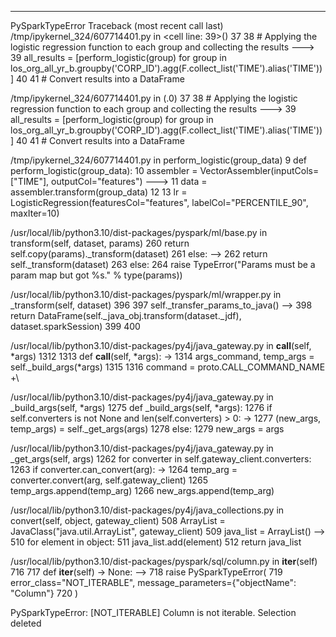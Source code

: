 ---------------------------------------------------------------------------
PySparkTypeError                          Traceback (most recent call last)
/tmp/ipykernel_324/607714401.py in <cell line: 39>()
     37 
     38 # Applying the logistic regression function to each group and collecting the results
---> 39 all_results = [perform_logistic(group) for group in los_org_all_yr_b.groupby('CORP_ID').agg(F.collect_list('TIME').alias('TIME'))]
     40 
     41 # Convert results into a DataFrame

/tmp/ipykernel_324/607714401.py in <listcomp>(.0)
     37 
     38 # Applying the logistic regression function to each group and collecting the results
---> 39 all_results = [perform_logistic(group) for group in los_org_all_yr_b.groupby('CORP_ID').agg(F.collect_list('TIME').alias('TIME'))]
     40 
     41 # Convert results into a DataFrame

/tmp/ipykernel_324/607714401.py in perform_logistic(group_data)
      9 def perform_logistic(group_data):
     10     assembler = VectorAssembler(inputCols=["TIME"], outputCol="features")
---> 11     data = assembler.transform(group_data)
     12 
     13     lr = LogisticRegression(featuresCol="features", labelCol="PERCENTILE_90", maxIter=10)

/usr/local/lib/python3.10/dist-packages/pyspark/ml/base.py in transform(self, dataset, params)
    260                 return self.copy(params)._transform(dataset)
    261             else:
--> 262                 return self._transform(dataset)
    263         else:
    264             raise TypeError("Params must be a param map but got %s." % type(params))

/usr/local/lib/python3.10/dist-packages/pyspark/ml/wrapper.py in _transform(self, dataset)
    396 
    397         self._transfer_params_to_java()
--> 398         return DataFrame(self._java_obj.transform(dataset._jdf), dataset.sparkSession)
    399 
    400 

/usr/local/lib/python3.10/dist-packages/py4j/java_gateway.py in __call__(self, *args)
   1312 
   1313     def __call__(self, *args):
-> 1314         args_command, temp_args = self._build_args(*args)
   1315 
   1316         command = proto.CALL_COMMAND_NAME +\

/usr/local/lib/python3.10/dist-packages/py4j/java_gateway.py in _build_args(self, *args)
   1275     def _build_args(self, *args):
   1276         if self.converters is not None and len(self.converters) > 0:
-> 1277             (new_args, temp_args) = self._get_args(args)
   1278         else:
   1279             new_args = args

/usr/local/lib/python3.10/dist-packages/py4j/java_gateway.py in _get_args(self, args)
   1262                 for converter in self.gateway_client.converters:
   1263                     if converter.can_convert(arg):
-> 1264                         temp_arg = converter.convert(arg, self.gateway_client)
   1265                         temp_args.append(temp_arg)
   1266                         new_args.append(temp_arg)

/usr/local/lib/python3.10/dist-packages/py4j/java_collections.py in convert(self, object, gateway_client)
    508         ArrayList = JavaClass("java.util.ArrayList", gateway_client)
    509         java_list = ArrayList()
--> 510         for element in object:
    511             java_list.add(element)
    512         return java_list

/usr/local/lib/python3.10/dist-packages/pyspark/sql/column.py in __iter__(self)
    716 
    717     def __iter__(self) -> None:
--> 718         raise PySparkTypeError(
    719             error_class="NOT_ITERABLE", message_parameters={"objectName": "Column"}
    720         )

PySparkTypeError: [NOT_ITERABLE] Column is not iterable.
Selection deleted

